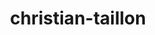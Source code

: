 ---
title: christian-taillon
github: https://github.com/christian-taillon
mode: dark
transition: 1s
score: 67.25
archetype:
- Descriptive
- Badges | Tags | Icons
- Stats and Metrics
- Little Bit of Everything
---